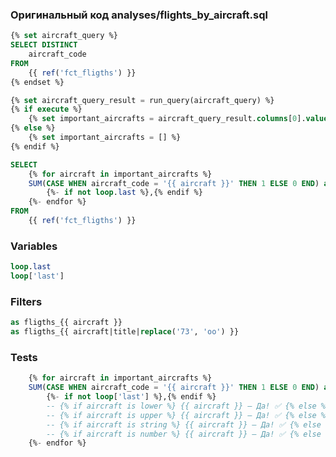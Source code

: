 ### Оригинальный код analyses/flights_by_aircraft.sql

```sql
{% set aircraft_query %}
SELECT DISTINCT
    aircraft_code
FROM
    {{ ref('fct_fligths') }}
{% endset %}  

{% set aircraft_query_result = run_query(aircraft_query) %}
{% if execute %}
    {% set important_aircrafts = aircraft_query_result.columns[0].values() %}
{% else %}
    {% set important_aircrafts = [] %}
{% endif %}

SELECT 
    {% for aircraft in important_aircrafts %}
    SUM(CASE WHEN aircraft_code = '{{ aircraft }}' THEN 1 ELSE 0 END) as fligths_{{ aircraft }} 
        {%- if not loop.last %},{% endif %}
    {%- endfor %}
FROM
    {{ ref('fct_fligths') }}
```

### Variables

```sql
loop.last
loop['last']
```

### Filters

```sql
as fligths_{{ aircraft }} 
as fligths_{{ aircraft|title|replace('73', 'oo') }} 
```

### Tests

```sql
    {% for aircraft in important_aircrafts %}
    SUM(CASE WHEN aircraft_code = '{{ aircraft }}' THEN 1 ELSE 0 END) as fligths_{{ aircraft|title|replace('73', 'oo') }} 
        {%- if not loop['last'] %},{% endif %}
        -- {% if aircraft is lower %} {{ aircraft }} — Да! ✅ {% else %} {{ aircraft }} — Нет! ❌ {% endif %}
        -- {% if aircraft is upper %} {{ aircraft }} — Да! ✅ {% else %} {{ aircraft }} — Нет! ❌ {% endif %}
        -- {% if aircraft is string %} {{ aircraft }} — Да! ✅ {% else %} {{ aircraft }} — Нет! ❌ {% endif %}
        -- {% if aircraft is number %} {{ aircraft }} — Да! ✅ {% else %} {{ aircraft }} — Нет! ❌ {% endif %}
    {%- endfor %}
```

###

```sql
```

###

```sql
```

###

```sql
```

###

```sql
```

###

```sql
```

###

```sql
```

